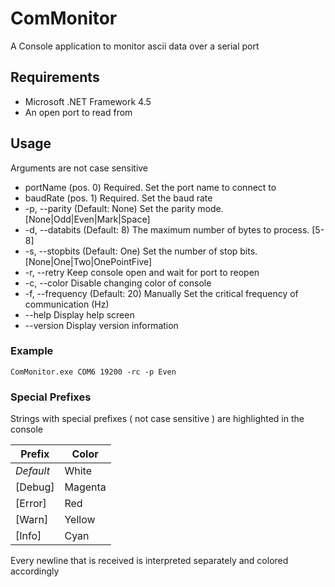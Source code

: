 # ComMonitor

A Console application to monitor ascii data over a serial port

## Requirements

* Microsoft .NET Framework 4.5
* An open port to read from

## Usage

Arguments are not case sensitive

*   portName (pos. 0)    Required. Set the port name to connect to
*   baudRate (pos. 1)    Required. Set the baud rate
*   -p, --parity         (Default: None) Set the parity mode. [None|Odd|Even|Mark|Space]
*   -d, --databits       (Default: 8) The maximum number of bytes to process. [5-8]
*   -s, --stopbits       (Default: One) Set the number of stop bits. [None|One|Two|OnePointFive]
*   -r, --retry          Keep console open and wait for port to reopen
*   -c, --color          Disable changing color of console
*   -f, --frequency      (Default: 20) Manually Set the critical frequency of communication (Hz)
*   --help               Display help screen
*   --version            Display version information

###   Example
`ComMonitor.exe COM6 19200 -rc -p Even`

###   Special Prefixes
Strings with special prefixes ( not case sensitive ) are highlighted in the console

| Prefix        | Color         |
| ------------- |---------------|
| _Default_     | White         |
| [Debug]       | Magenta       |
| [Error]       | Red           |
| [Warn]        | Yellow        |
| [Info]        | Cyan          |

Every newline that is received is interpreted separately and colored accordingly

